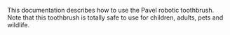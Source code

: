 This documentation describes how to use the Pavel robotic 
toothbrush.
Note that this toothbrush is totally safe to use for children, 
adults, pets and wildlife.
